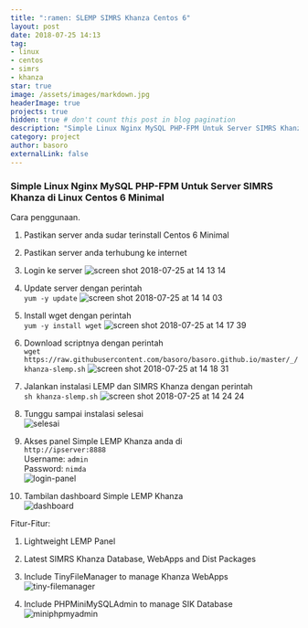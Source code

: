 ```yaml
---
title: ":ramen: SLEMP SIMRS Khanza Centos 6"
layout: post
date: 2018-07-25 14:13
tag:
- linux
- centos
- simrs
- khanza
star: true
image: /assets/images/markdown.jpg
headerImage: true
projects: true
hidden: true # don't count this post in blog pagination
description: "Simple Linux Nginx MySQL PHP-FPM Untuk Server SIMRS Khanza di Linux Centos 6 Minimal"
category: project
author: basoro
externalLink: false
---
```


### Simple Linux Nginx MySQL PHP-FPM Untuk Server SIMRS Khanza di Linux Centos 6 Minimal  

Cara penggunaan.

1. Pastikan server anda sudar terinstall Centos 6 Minimal

2. Pastikan server anda terhubung ke internet

3. Login ke server
![screen shot 2018-07-25 at 14 13 14](https://user-images.githubusercontent.com/14934712/43182981-163c818c-9016-11e8-8479-a03021f161c0.png)

4. Update server dengan perintah  
<code>yum -y update</code>
![screen shot 2018-07-25 at 14 14 03](https://user-images.githubusercontent.com/14934712/43182987-1b95bc98-9016-11e8-9bfc-574c5f0757a0.png)

5. Install wget dengan perintah  
<code>yum -y install wget</code>
![screen shot 2018-07-25 at 14 17 39](https://user-images.githubusercontent.com/14934712/43182995-2118261a-9016-11e8-95fd-82adbf97d8be.png)

6. Download scriptnya dengan perintah  
<code>wget https://<i></i>raw.githubusercontent.com/basoro/basoro.github.io/master/_/khanza-slemp.sh</code>
![screen shot 2018-07-25 at 14 18 31](https://user-images.githubusercontent.com/14934712/43183007-2be26dee-9016-11e8-875d-e1a40d2277d0.png)

7. Jalankan instalasi LEMP dan SIMRS Khanza dengan perintah  
<code>sh khanza-slemp.sh</code>
![screen shot 2018-07-25 at 14 24 24](https://user-images.githubusercontent.com/14934712/43183110-7a6f2880-9016-11e8-8e50-fc00be970e19.png)

8. Tunggu sampai instalasi selesai  
![selesai](https://user-images.githubusercontent.com/14934712/43175609-8dfe5926-8ff2-11e8-8675-8982db17eb57.png)

9. Akses panel Simple LEMP Khanza anda di  
<code>http://ipserver:8888</code>  
Username: <code>admin</code>  
Password: <code>nimda</code>  
![login-panel](https://user-images.githubusercontent.com/14934712/43175698-f4f77018-8ff2-11e8-99ea-599ae8a7e94e.png)

10. Tambilan dashboard Simple LEMP Khanza  
![dashboard](https://user-images.githubusercontent.com/14934712/43175942-1ae18394-8ff4-11e8-8c33-d66afa59ce14.png)


Fitur-Fitur:

1. Lightweight LEMP Panel

2. Latest SIMRS Khanza Database, WebApps and Dist Packages

3. Include TinyFileManager to manage Khanza WebApps
![tiny-filemanager](https://user-images.githubusercontent.com/14934712/43175867-c4bb04d6-8ff3-11e8-8446-fe2fcae73173.png)

4. Include PHPMiniMySQLAdmin to manage SIK Database
![miniphpmyadmin](https://user-images.githubusercontent.com/14934712/43175898-eaf5ee4a-8ff3-11e8-9e3b-fe043d1e00b5.png)
